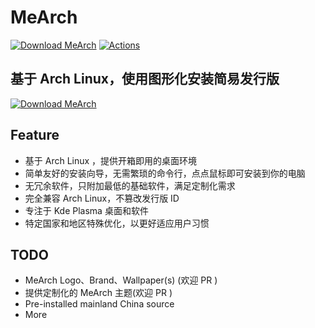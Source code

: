 # MeArch

[![Download MeArch](https://img.shields.io/sourceforge/dt/mearch.svg)](https://sourceforge.net/projects/mearch/files/latest/download)  [![Actions](https://github.com/dengsgo/mearch/workflows/BuildISO/badge.svg)](https://github.com/dengsgo/mearch/actions)

## 基于 Arch Linux，使用图形化安装简易发行版

[![Download MeArch](https://a.fsdn.com/con/app/sf-download-button)](https://sourceforge.net/projects/mearch/files/latest/download)

## Feature

- 基于 Arch Linux ，提供开箱即用的桌面环境
- 简单友好的安装向导，无需繁琐的命令行，点点鼠标即可安装到你的电脑  
- 无冗余软件，只附加最低的基础软件，满足定制化需求    
- 完全兼容 Arch Linux，不篡改发行版 ID  
- 专注于 Kde Plasma 桌面和软件  
- 特定国家和地区特殊优化，以更好适应用户习惯  

## TODO

- MeArch Logo、Brand、Wallpaper(s) (欢迎 PR )  
- 提供定制化的 MeArch 主题(欢迎 PR )  
- Pre-installed mainland China source  
- More
